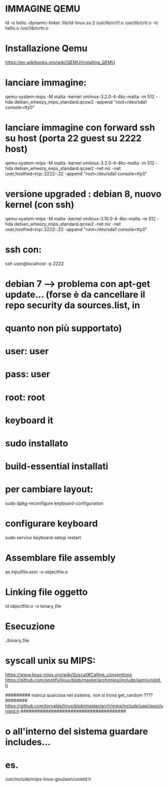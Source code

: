 # IMMAGINE QEMU


ld -o hello -dynamic-linker /lib/ld-linux.so.2 /usr/lib/crt1.o /usr/lib/crti.o -lc hello.o /usr/lib/crtn.o



# Installazione Qemu

https://en.wikibooks.org/wiki/QEMU/Installing_QEMU

# lanciare immagine:
qemu-system-mips -M malta -kernel vmlinux-3.2.0-4-4kc-malta -m 512 -hda debian_wheezy_mips_standard.qcow2 -append "root=/dev/sda1 console=tty0"

# lanciare immagine con forward ssh su host (porta 22 guest su 2222 host)
qemu-system-mips -M malta -kernel vmlinux-3.2.0-4-4kc-malta -m 512 -hda debian_wheezy_mips_standard.qcow2 -net nic -net user,hostfwd=tcp::2222-:22 -append "root=/dev/sda1 console=tty0"

# versione upgraded : debian 8, nuovo kernel (con ssh)
qemu-system-mips -M malta -kernel vmlinux-3.16.0-4-4kc-malta -m 512 -hda debian_wheezy_mips_standard.qcow2 -net nic -net user,hostfwd=tcp::2222-:22 -append "root=/dev/sda1 console=tty0"

# ssh con:
ssh user@localhost -p 2222

# debian 7 --> problema con apt-get update... (forse è da cancellare il repo security da sources.list, in
# quanto non più supportato)

# user: user
# pass: user
# root: root

# keyboard it
# sudo installato
# build-essential installati

# per cambiare layout: 
sudo dpkg-reconfigure keyboard-configuration
# configurare keyboard
sudo service keyboard-setup restart

# Assemblare file assembly
as inputfile.asm -o objectfile.o

# Linking file oggetto
ld objectfile.o -o binary_file

# Esecuzione
./binary_file

# syscall unix su MIPS:
https://www.linux-mips.org/wiki/Syscall#Calling_conventions
https://github.com/spotify/linux/blob/master/arch/mips/include/asm/unistd.h

######### manca qualcosa nel sistema, non si trova get_random ???? ########
https://github.com/torvalds/linux/blob/master/arch/mips/include/uapi/asm/unistd.h
######################################

# o all'interno del sistema guardare includes...
# es.
/usr/include/mips-linux-gnu/asm/unistd.h